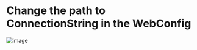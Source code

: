 # Change the path to ConnectionString in the WebConfig
![image](https://user-images.githubusercontent.com/80279133/142734674-a2bbac15-d9f8-4bb3-9f4c-095ee987cc42.png)
